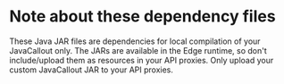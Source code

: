 # Note about these dependency files

These Java JAR files are dependencies for local compilation of your JavaCallout only. The JARs are available in the Edge runtime, so don't include/upload them as resources in your API proxies. Only upload your custom JavaCallout JAR to your API proxies.
